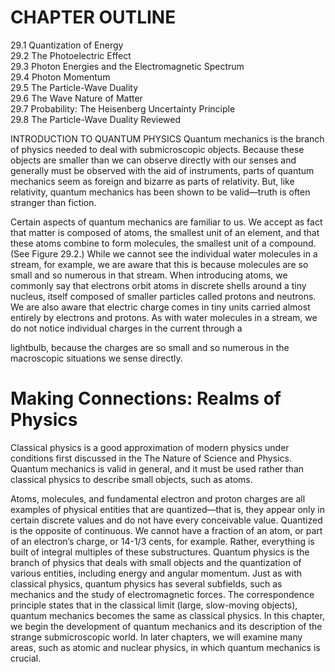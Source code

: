 # CHAPTER OUTLINE

29.1 Quantization of Energy   
29.2 The Photoelectric Effect   
29.3 Photon Energies and the Electromagnetic Spectrum   
29.4 Photon Momentum   
29.5 The Particle-Wave Duality   
29.6 The Wave Nature of Matter   
29.7 Probability: The Heisenberg Uncertainty Principle   
29.8 The Particle-Wave Duality Reviewed

INTRODUCTION TO QUANTUM PHYSICS Quantum mechanics is the branch of physics needed to deal with submicroscopic objects. Because these objects are smaller than we can observe directly with our senses and generally must be observed with the aid of instruments, parts of quantum mechanics seem as foreign and bizarre as parts of relativity. But, like relativity, quantum mechanics has been shown to be valid—truth is often stranger than fiction.

Certain aspects of quantum mechanics are familiar to us. We accept as fact that matter is composed of atoms, the smallest unit of an element, and that these atoms combine to form molecules, the smallest unit of a compound. (See Figure 29.2.) While we cannot see the individual water molecules in a stream, for example, we are aware that this is because molecules are so small and so numerous in that stream. When introducing atoms, we commonly say that electrons orbit atoms in discrete shells around a tiny nucleus, itself composed of smaller particles called protons and neutrons. We are also aware that electric charge comes in tiny units carried almost entirely by electrons and protons. As with water molecules in a stream, we do not notice individual charges in the current through a

lightbulb, because the charges are so small and so numerous in the macroscopic situations we sense directly.

# Making Connections: Realms of Physics

Classical physics is a good approximation of modern physics under conditions first discussed in the The Nature of Science and Physics. Quantum mechanics is valid in general, and it must be used rather than classical physics to describe small objects, such as atoms.

Atoms, molecules, and fundamental electron and proton charges are all examples of physical entities that are quantized—that is, they appear only in certain discrete values and do not have every conceivable value. Quantized is the opposite of continuous. We cannot have a fraction of an atom, or part of an electron’s charge, or 14-1/3 cents, for example. Rather, everything is built of integral multiples of these substructures. Quantum physics is the branch of physics that deals with small objects and the quantization of various entities, including energy and angular momentum. Just as with classical physics, quantum physics has several subfields, such as mechanics and the study of electromagnetic forces. The correspondence principle states that in the classical limit (large, slow-moving objects), quantum mechanics becomes the same as classical physics. In this chapter, we begin the development of quantum mechanics and its description of the strange submicroscopic world. In later chapters, we will examine many areas, such as atomic and nuclear physics, in which quantum mechanics is crucial.